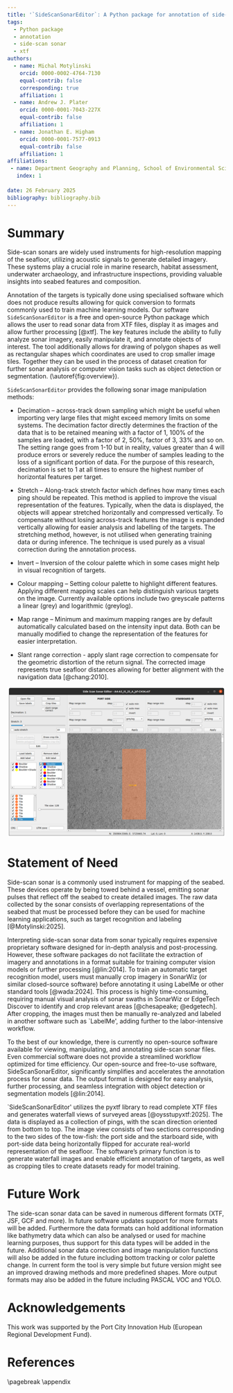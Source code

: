 ```yaml
---
title: '`SideScanSonarEditor`: A Python package for annotation of side-scan sonar data'
tags:
  - Python package
  - annotation
  - side-scan sonar
  - xtf
authors:
  - name: Michal Motylinski
    orcid: 0000-0002-4764-7130
    equal-contrib: false
    corresponding: true
    affiliation: 1
  - name: Andrew J. Plater
    orcid: 0000-0001-7043-227X
    equal-contrib: false
    affiliation: 1
  - name: Jonathan E. Higham
    orcid: 0000-0001-7577-0913
    equal-contrib: false
    affiliation: 1
affiliations:
 - name: Department Geography and Planning, School of Environmental Sciences, University of Liverpool, Liverpool, UK
   index: 1

date: 26 February 2025
bibliography: bibliography.bib
---
```


# Summary

Side-scan sonars are widely used instruments for high-resolution mapping of the seafloor, utilizing acoustic signals to generate detailed imagery. These systems play a crucial role in marine research, habitat assessment, underwater archaeology, and infrastructure inspections, providing valuable insights into seabed features and composition.

Annotation of the targets is typically done using specialised software which does not produce results allowing for quick conversion to formats commonly used to train machine learning models.
Our software `SideScanSonarEditor` is a free and open-source Python package which allows the user to read sonar data from XTF files, display it as images and allow further processing [@xtf].
The key features include the ability to fully analyze sonar imagery, easily manipulate it, and annotate objects of interest.
The tool additionally allows for drawing of polygon shapes as well as rectangular shapes which coordinates are used to crop smaller image tiles. Together they can be used in the process of dataset creation for further sonar analysis or computer vision tasks such as object detection or segmentation.
(\autoref{fig:overview}).

`SideScanSonarEditor` provides the following sonar image manipulation methods:

 - Decimation – across-track down sampling which might be useful when importing very large files that might exceed memory limits on some systems. The decimation factor directly determines the fraction of the data that is to be retained meaning with a factor of 1, 100% of the samples are loaded, with a factor of 2, 50%, factor of 3, 33% and so on. The setting range goes from 1-10 but in reality, values greater than 4 will produce errors or severely reduce the number of samples leading to the loss of a significant portion of data. For the purpose of this research, decimation is set to 1 at all times to ensure the highest number of horizontal features per target.

 - Stretch – Along-track stretch factor which defines how many times each ping should be repeated. This method is applied to improve the visual representation of the features. Typically, when the data is displayed, the objects will appear stretched horizontally and compressed vertically. To compensate without losing across-track features the image is expanded vertically allowing for easier analysis and labelling of the targets. The stretching method, however, is not utilised when generating training data or during inference. The technique is used purely as a visual correction during the annotation process.

 - Invert – Inversion of the colour palette which in some cases might help in visual recognition of targets.

 - Colour mapping – Setting colour palette to highlight different features. Applying different mapping scales can help distinguish various targets on the image. Currently available options include two greyscale patterns a linear (grey) and logarithmic (greylog).

 - Map range – Minimum and maximum mapping ranges are by default automatically calculated based on the intensity input data. Both can be manually modified to change the representation of the features for easier interpretation.

 - Slant range correction - apply slant rage correction to compensate for the geometric distortion of the return signal. The corrected image represents true seafloor distances allowing for better alignment with the navigation data [@chang:2010].

![SideScanSonarEditor app \label{fig:overview}](overview.png)

# Statement of Need

Side-scan sonar is a commonly used instrument for mapping of the seabed. These devices operate by being towed behind a vessel, emitting sonar pulses that reflect off the seabed to create detailed images. The raw data collected by the sonar consists of overlapping representations of the seabed that must be processed before they can be used for machine learning applications, such as target recognition and labeling [@Motylinski:2025].

Interpreting side-scan sonar data from sonar typically requires expensive proprietary software designed for in-depth analysis and post-processing. However, these software packages do not facilitate the extraction of imagery and annotations in a format suitable for training computer vision models or further processing [@lin:2014]. To train an automatic target recognition model, users must manually crop imagery in SonarWiz (or similar closed-source software) before annotating it using LabelMe or other standard tools [@wada:2024]. This process is highly time-consuming, requiring manual visual analysis of sonar swaths in SonarWiz or EdgeTech Discover to identify and crop relevant areas [@chesapeake; @edgetech]. After cropping, the images must then be manually re-analyzed and labeled in another software such as `LabelMe', adding further to the labor-intensive workflow.

To the best of our knowledge, there is currently no open-source software available for viewing, manipulating, and annotating side-scan sonar files. Even commercial software does not provide a streamlined workflow optimized for time efficiency. Our open-source and free-to-use software, SideScanSonarEditor, significantly simplifies and accelerates the annotation process for sonar data. The output format is designed for easy analysis, further processing, and seamless integration with object detection or segmentation models [@lin:2014].

`SideScanSonarEditor' utilizes the pyxtf library to read complete XTF files and generates waterfall views of surveyed areas [@oysstupyxtf:2025]. The data is displayed as a collection of pings, with the scan direction oriented from bottom to top. The image view consists of two sections corresponding to the two sides of the tow-fish: the port side and the starboard side, with port-side data being horizontally flipped for accurate real-world representation of the seafloor. The software’s primary function is to generate waterfall images and enable efficient annotation of targets, as well as cropping tiles to create datasets ready for model training.

# Future Work

The side-scan sonar data can be saved in numerous different formats (XTF, JSF, GCF and more). In future software updates support for more formats will be added. Furthermore the data formats can hold additional information like bathymetry data which can also be analysed or used for machine learning purposes, thus support for this data types will be added in the future.
Additional sonar data correction and image manipulation functions will also be added in the future including bottom tracking or color palette change.
In current form the tool is very simple but future version might see an improved drawing methods and more predefined shapes. More output formats may also be added in the future including PASCAL VOC and YOLO.

# Acknowledgements

This work was supported by the Port City Innovation Hub (European Regional Development Fund).

# References


\pagebreak
\appendix
